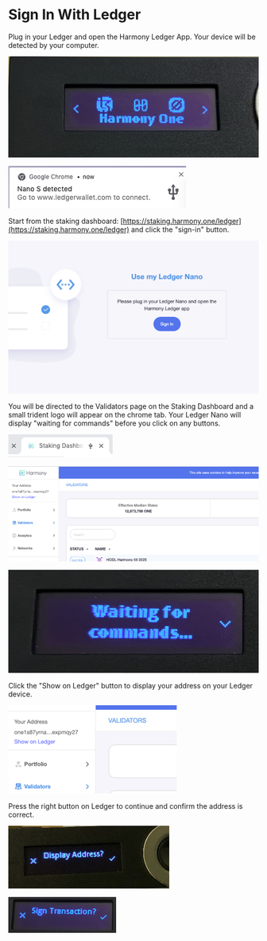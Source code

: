 # Sign In With Ledger

Plug in your Ledger and open the Harmony Ledger App. Your device will be detected by your computer.

![](<../../../../../.gitbook/assets/image (71).png>)

![](<../../../../../.gitbook/assets/image (55).png>)

Start from the staking dashboard: [https://staking.harmony.one/ledger](https://staking.harmony.one/ledger)  and click the "sign-in" button.

![](<../../../../../.gitbook/assets/image (54).png>)

You will be directed to the Validators page on the Staking Dashboard and a small trident logo will appear on the chrome tab. Your Ledger Nano will display "waiting for commands" before you click on any buttons.

![](<../../../../../.gitbook/assets/image (59) (1).png>)

![](<../../../../../.gitbook/assets/image (73).png>)

![](<../../../../../.gitbook/assets/image (74).png>)

Click the "Show on Ledger" button to display your address on your Ledger device.

![](<../../../../../.gitbook/assets/image (75).png>)

Press the right button on Ledger to continue and confirm the address is correct.

![](<../../../../../.gitbook/assets/image (79).png>)

![](<../../../../../.gitbook/assets/image (80).png>)
